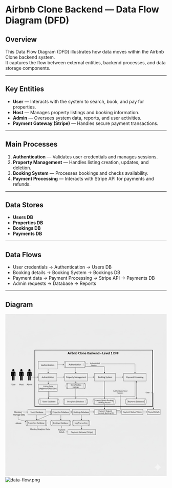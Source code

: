 # Airbnb Clone Backend — Data Flow Diagram (DFD)

## Overview
This Data Flow Diagram (DFD) illustrates how data moves within the Airbnb Clone backend system.  
It captures the flow between external entities, backend processes, and data storage components.

---

## Key Entities
- **User** — Interacts with the system to search, book, and pay for properties.
- **Host** — Manages property listings and booking information.
- **Admin** — Oversees system data, reports, and user activities.
- **Payment Gateway (Stripe)** — Handles secure payment transactions.

---

## Main Processes
1. **Authentication** — Validates user credentials and manages sessions.
2. **Property Management** — Handles listing creation, updates, and deletion.
3. **Booking System** — Processes bookings and checks availability.
4. **Payment Processing** — Interacts with Stripe API for payments and refunds.

---

## Data Stores
- **Users DB**
- **Properties DB**
- **Bookings DB**
- **Payments DB**

---

## Data Flows
- User credentials → Authentication → Users DB  
- Booking details → Booking System → Bookings DB  
- Payment data → Payment Processing → Stripe API → Payments DB  
- Admin requests → Database → Reports

---

## Diagram
![Data Flow Diagram](./data-flow.png)![data-flow.png](https://github.com/user-attachments/assets/50db31ae-cf15-4726-a930-2a5b326e1328)
